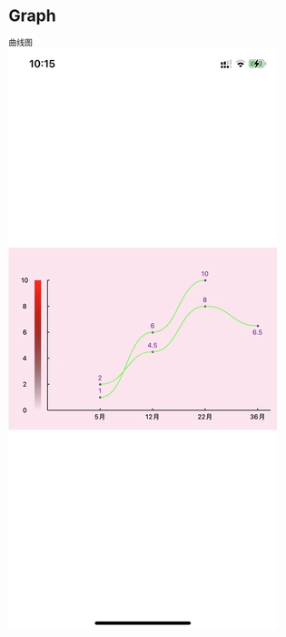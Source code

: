 # Graph
曲线图
![image](https://github.com/ziyilixin/Graph/blob/HorizontalCategory/Graph/Picture/1.jpg)
